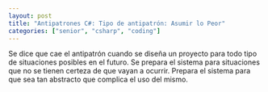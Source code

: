 ```yaml
---
layout: post
title: "Antipatrones C#: Tipo de antipatrón: Asumir lo Peor"
categories: ["senior", "csharp", "coding"]
---
```


Se dice que cae el antipatrón cuando se diseña un proyecto <!--more-->para todo tipo de situaciones posibles en el futuro. Se prepara el sistema para situaciones que no se tienen certeza de que vayan a ocurrir. Prepara el sistema para que sea tan abstracto que complica el uso del mismo.
